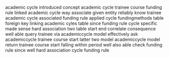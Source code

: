 academic cycle introduced concept academic cycle trainee course funding rule linked academic cycle way associate given entity reliably know trainee academic cycle associated funding rule applied cycle fundingmethods table foreign key linking academic cyles table since funding rule cycle specific made sense hard association two table start end correlate consequence well able query trainee via academiccycle model effectively ask academiccycle trainee course start latter two model academiccycle model return trainee course start falling within period well also able check funding rule since well hard association cycle funding rule